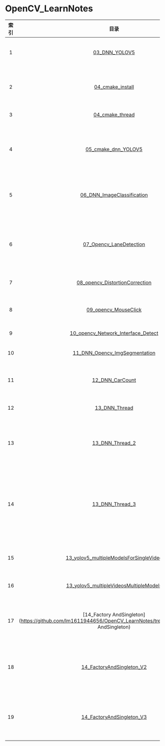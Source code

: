 # OpenCV_LearnNotes

| 索引 |                             目录                             | 功能描述                                                     |
| :--: | :----------------------------------------------------------: | :----------------------------------------------------------- |
|  1   | [03_DNN_YOLOV5](https://github.com/lm1611944656/OpenCV_LearnNotes/tree/master/03_DNN_YOLOV5) | 利用yolov5s.onnx实现目标检测(coco数据集)                     |
|  2   | [04_cmake_install](https://github.com/lm1611944656/OpenCV_LearnNotes/tree/master/04_cmake_install) | 利用cmake安装可执行文件、头文件和库目录到指定位置            |
|  3   | [04_cmake_thread](https://github.com/lm1611944656/OpenCV_LearnNotes/tree/master/04_cmake_thread) | 简单多线程的实现                                             |
|  4   | [05_cmake_dnn_YOLOV5](https://github.com/lm1611944656/OpenCV_LearnNotes/tree/master/05_cmake_dnn_YOLOV5) | 利用yolov5s.onnx实现目标检测(coco数据集)，<strong><font color="blue">包含视频(推理不卡顿)和图像</font></strong> |
|  5   | [06_DNN_ImageClassification](https://github.com/lm1611944656/OpenCV_LearnNotes/tree/master/06_DNN_ImageClassification) | 利用自定义模型(配电房柜门开合关状态)进行<strong><font color="blue">图像分类推理</font></strong> |
|  6   | [07_Opencv_LaneDetection](https://github.com/lm1611944656/OpenCV_LearnNotes/tree/master/07_Opencv_LaneDetection) | opencv c++实现车道线检测(未使用深度学校模型)，内部有一个模块<strong><font color="blue">获取图像中提取感兴趣区域</font></strong> |
|  7   | [08_opencv_DistortionCorrection](https://github.com/lm1611944656/OpenCV_LearnNotes/tree/master/08_opencv_DistortionCorrection) | <strong><font color="blue">社保卡畸变校正</font></strong>    |
|  8   | [09_opencv_MouseClick](https://github.com/lm1611944656/OpenCV_LearnNotes/tree/master/09_opencv_MouseClick) | opencv c++鼠标点击图像，获取点击处的图像宽高                 |
|  9   | [10_opencv_Network_Interface_Detect](https://github.com/lm1611944656/OpenCV_LearnNotes/tree/master/10_opencv_Network_Interface_Detect) | 存在问题                                                     |
|  10  | [11_DNN_Opencv_ImgSegmentation](https://github.com/lm1611944656/OpenCV_LearnNotes/tree/master/11_DNN_Opencv_ImgSegmentation) | 利用yolov5s.onnx<strong><font color="blue">实现图像分割(coco数据集)</font></strong> |
|  11  | [12_DNN_CarCount](https://github.com/lm1611944656/OpenCV_LearnNotes/tree/master/12_DNN_CarCount) | 利用深度学习模型，实现车辆计数                               |
|  12  | [13_DNN_Thread](https://github.com/lm1611944656/OpenCV_LearnNotes/tree/master/13_DNN_Thread) | 利用队列，实现捕获线程和推理线程之间的数据传递               |
|  13  | [13_DNN_Thread_2](https://github.com/lm1611944656/OpenCV_LearnNotes/tree/master/13_DNN_Thread_2) | 利用队列，实现捕获线程和推理线程之间的数据传递<strong><font color="blue">项目结构编程</font></strong> |
|  14  | [13_DNN_Thread_3](https://github.com/lm1611944656/OpenCV_LearnNotes/tree/master/13_DNN_Thread_3) | 利用队列，实现捕获线程和推理线程之间的数据传递<strong><font color="blue">项目结构编程，可以实现多个生成者和多个消费者</font></strong>；<strong><font color="green">队列使用模版类封装，并且实现线程安全</font></strong> |
|  15  | [13_yolov5_multipleModelsForSingleVideo](https://github.com/lm1611944656/OpenCV_LearnNotes/tree/master/13_yolov5_multipleModelsForSingleVideo) | 多线程完成，<strong><font color="blue">多个模型对单个视频的推理</font></strong> |
|  16  | [13_yolov5_multipleVideosMultipleModels](https://github.com/lm1611944656/OpenCV_LearnNotes/tree/master/13_yolov5_multipleVideosMultipleModels) | 多线程完成，<strong><font color="blue">多个模型对多个视频同时推理</font></strong> |
|  17  | [14_Factory AndSingleton](https://github.com/lm1611944656/OpenCV_LearnNotes/tree/master/14_Factory AndSingleton) | <strong><font color="blue">单例模式(模版类封装)，工厂模式(未使用模版类封装)</font></strong> |
|  18  | [14_FactoryAndSingleton_V2](https://github.com/lm1611944656/OpenCV_LearnNotes/tree/master/14_FactoryAndSingleton_V2) | <strong><font color="blue">单例模式(模版类封装)，工厂模式(未使用模版类封装)</font></strong>；<strong><font color="green">工厂模式使用了宏定义</font></strong> |
|  19  | [14_FactoryAndSingleton_V3](https://github.com/lm1611944656/OpenCV_LearnNotes/tree/master/14_FactoryAndSingleton_V3) | <strong><font color="blue">单例模式(模版类封装)，工厂模式(模版类封装)</font></strong>；<strong><font color="green">工厂模式使用了宏定义</font></strong> |

